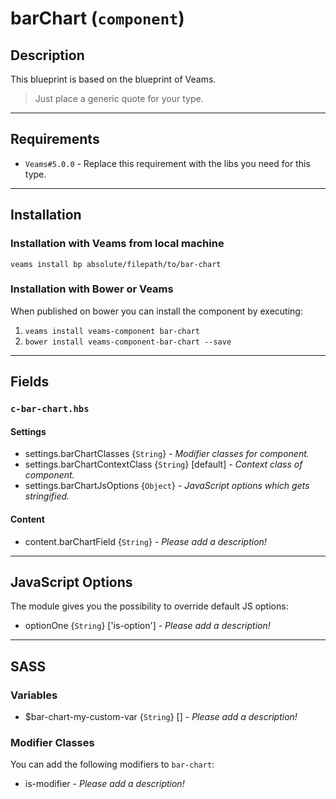 # barChart (`component`)

## Description

This blueprint is based on the blueprint of Veams.

> Just place a generic quote for your type.

-----------

## Requirements
- `Veams#5.0.0` - Replace this requirement with the libs you need for this type.

-----------

## Installation

### Installation with Veams from local machine

`veams install bp absolute/filepath/to/bar-chart`

### Installation with Bower or Veams

When published on bower you can install the component by executing:

1. `veams install veams-component bar-chart`
2. `bower install veams-component-bar-chart --save`

-----------

## Fields

### `c-bar-chart.hbs`

#### Settings
- settings.barChartClasses {`String`} - _Modifier classes for component._
- settings.barChartContextClass {`String`} [default] - _Context class of component._ 
- settings.barChartJsOptions {`Object`} - _JavaScript options which gets stringified._

#### Content
- content.barChartField {`String`} - _Please add a description!_

-------------

## JavaScript Options

The module gives you the possibility to override default JS options:

- optionOne {`String`} ['is-option'] - _Please add a description!_

------------

## SASS

### Variables

- $bar-chart-my-custom-var {`String`} [] - _Please add a description!_

### Modifier Classes

You can add the following modifiers to `bar-chart`:
- is-modifier - _Please add a description!_
